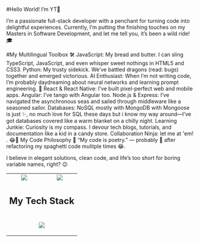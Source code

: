 #Hello World! I’m YT👋

I’m a passionate full-stack developer with a penchant for turning code into delightful experiences. 
Currently, I’m putting the finishing touches on my Masters in Software Development, and let me tell you, it’s been a wild ride! 🎓

#My Multilingual Toolbox 🛠️
JavaScript: My bread and butter. I can sling TypeScript, JavaScript, and even whisper sweet nothings in HTML5 and CSS3.
Python: My trusty sidekick. We’ve battled dragons (read: bugs) together and emerged victorious.
AI Enthusiast: When I’m not writing code, I’m probably daydreaming about neural networks and learning prompt engineering. 🤖
React & React Native: I’ve built pixel-perfect web and mobile apps.
Angular: I’ve tango with Angular too.
Node.js & Express: I’ve navigated the asynchronous seas and sailed through middleware like a seasoned sailor.
Databases: NoSQL mostly with MongoDB with Mongoose is just ✨, no much love for SQL these days but i know my way around—I’ve got databases covered like a warm blanket on a chilly night.
Learning Junkie: Curiosity is my compass. I devour tech blogs, tutorials, and documentation like a kid in a candy store.
Collaboration Ninja: let me at 'em! . 😂🙌
My Code Philosophy 🌟
“My code is poetry.” — probably 🤞 after refactoring my spaghetti code mulitple times 😂.

I believe in elegant solutions, clean code, and life’s too short for boring variable names, right? 😉
<!---
Yitbarek-Wolde/Yitbarek-Wolde is a ✨ special ✨ repository because its `README.md` (this file) appears on your GitHub profile.
You can click the Preview link to take a look at your changes.


<h3>🏆 Github stats </h3>
  <img style="width:100%" src="https://github-profile-trophy.vercel.app/?username=bnlXCrRUY6&theme=algolia&row=2&column=7">
  <div align="center">
    <img style="width: 100%" src="https://myreadme.vercel.app/api/embed/bnlXCrRUY6?panels=userstatistics,toprepositories,toplanguages,commitgraph"/>
  </div>


<h3>🧠 Leetcode stats </h3>
<div>
   <a style="text-decoration:none" href="https://leetcode.com/bnlXCrRUY6/">
    <img style="width:60%" src="https://leetcard.jacoblin.cool/bnlXCrRUY6?theme=nord&font=Ubuntu&ext=contest"/>
  </a>
</div>
--->
 
<table align="center">
<tr border="0">
<td width="50%" align="center">
  <!--
  <img  align="center"  src="https://github-readme-stats.vercel.app/api?username=Yitbarek-Wolde&theme=dark&show_icons=true&count_private=true&hide_border=true" />
  <br></br>
  <img  title="🔥 Get streak stats for your profile at git.io/streak-stats" alt="Yitbarek streak" src="https://github-readme-streak-stats.herokuapp.com/?user=Yitbarek-Wolde&theme=dark&hide_border=true" /> 
-->  
  <img  align="center"  src="https://leetcard.jacoblin.cool/Yitbarek-Wolde?theme=dark&font=Manuale" /> 
</td>

<td width="50%" align="center">

  <img  align="center"  src="https://github-readme-stats.anuraghazra1.vercel.app/api/top-langs/?username=&theme=dark&hide_border=true&no-bg=true&no-frame=true&langs_count=10"/>
  
  </td>
</tr>
<tr>
 <td colspan="2" >
 <h2 align="center">My Tech Stack</h2>
 </td>
</tr>
<tr>
 
  <td colspan="2" >
   <p align="center">
  <a href="https://skillicons.dev">
    <img src="https://skillicons.dev/icons?i=ai,angular,androidstudio,aws,babel,bootstrap,cpp,css,cypress,cassandra,docker,debian,django,express,git,github,flask,firebase,html,js,graphql,materialui,mongodb,mysql,linux,nextjs,nginx,nodejs,py,postgres,postman,kubernetes,redux,react,tailwind,ts,vite,vscodium,vscode,webpack,windows,npm,yarn&perline=6" />
  </a>
   </p>
 </td>
</tr>
</table>


<!--
<samp>
  <a href="https://github.com/Yitbarek-Wolde">
    <img alt="YT activity graph" src="https://github-readme-activity-graph.vercel.app/graph?username=Yitbarek-Wolde&theme=github-compact&hide_border=true" />
  </a>
  <br/>
</samp>

<div align=center>
  <a href="https://github.com/ryo-ma/github-profile-trophy" title="Go to Source">
      <img align="center" width=84% src="https://github-profile-trophy.vercel.app/?username=Yitbarek-Wolde&theme=tokyonight&row=1&column=6&margin-h=15&margin-w=15&no-bg=true" alt="TROPHY" />
    </a>
</div>

-->
